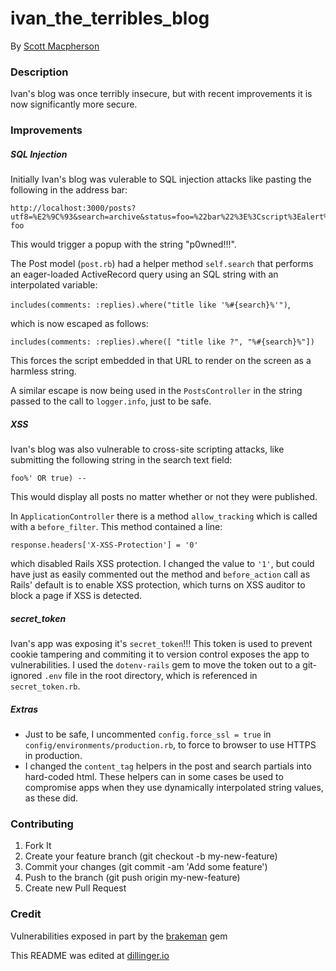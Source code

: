 # ivan_the_terribles_blog
By [Scott Macpherson](https://github.com/scottmacphersonmusic)

### Description
Ivan's blog was once terribly insecure, but with recent improvements it is now significantly more secure.
### Improvements
##### SQL Injection
Initially Ivan's blog was vulerable to SQL injection attacks like pasting the following in the address bar:
```
http://localhost:3000/posts?utf8=%E2%9C%93&search=archive&status=foo=%22bar%22%3E%3Cscript%3Ealert%28%22p0wned!!!%22%29%3C/script%3E%3Cp%20data-foo
```

This would trigger a popup with the string "p0wned!!!".


The Post model (`post.rb`) had a helper method `self.search` that performs an eager-loaded ActiveRecord query using an SQL string with an interpolated variable:

`includes(comments: :replies).where("title like '%#{search}%'")`,

which is now escaped as follows:

`includes(comments: :replies).where([ "title like ?", "%#{search}%"])`

This forces the script embedded in that URL to render on the screen as a harmless string.

A similar escape is now being used in the `PostsController` in the string passed to the call to `logger.info`, just to be safe.

##### XSS
Ivan's blog was also vulnerable to cross-site scripting attacks, like submitting the following string in the search text field:

`foo%' OR true) --`

This would display all posts no matter whether or not they were published.

In `ApplicationController` there is a method `allow_tracking` which is called with a `before_filter`.  This method contained a line:

`response.headers['X-XSS-Protection'] = '0'`

which disabled Rails XSS protection.  I changed the value to `'1'`, but could have just as easily commented out the method and `before_action` call as Rails' default is to enable XSS protection, which turns on XSS auditor to block a page if XSS is detected.

##### secret_token

Ivan's app was exposing it's `secret_token`!!!  This token is used to prevent cookie tampering and commiting it to version control exposes the app to vulnerabilities.  I used the `dotenv-rails` gem to move the token out to a git-ignored `.env` file in the root directory, which is referenced in `secret_token.rb`.

##### Extras

- Just to be safe, I uncommented `config.force_ssl = true` in `config/environments/production.rb`, to force to browser to use HTTPS in production.
- I changed the `content_tag` helpers in the post and search partials into hard-coded html.  These helpers can in some cases be used to compromise apps when they use dynamically interpolated string values, as these did.

### Contributing
1. Fork It
2. Create your feature branch (git checkout -b my-new-feature)
3. Commit your changes (git commit -am 'Add some feature')
4. Push to the branch (git push origin my-new-feature)
5. Create new Pull Request

### Credit
Vulnerabilities exposed in part by the [brakeman](https://github.com/presidentbeef/brakeman) gem

This README was edited at [dillinger.io](dillinger.io)
